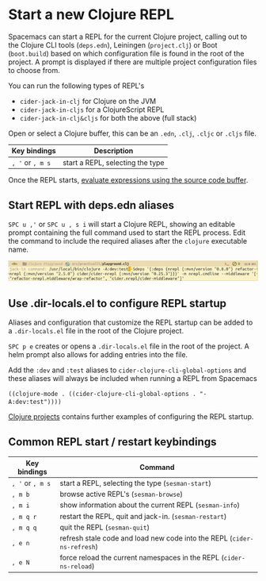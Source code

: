 # Start a new Clojure REPL
Spacemacs can start a REPL for the current Clojure project, calling out to the Clojure CLI tools (`deps.edn`), Leiningen (`project.clj`) or Boot (`boot.build`) based on which configuration file is found in the root of the project.  A prompt is displayed if there are multiple project configuration files to choose from.

You can run the following types of REPL's
* `cider-jack-in-clj` for Clojure on the JVM
* `cider-jack-in-cljs` for a ClojureScript REPL
* `cider-jack-in-clj&cljs` for both the above (full stack)

Open or select a Clojure buffer, this can be an `.edn`, `.clj`, `.cljc` or `.cljs` file.

| Key bindings  | Description                      |
|---------------|----------------------------------|
| `, '` or `, m s`  | start a REPL, selecting the type |

Once the REPL starts, [evaluate expressions using the source code buffer](/evaluating-clojure/).

## Start REPL with deps.edn aliases
`SPC u ,'` or `SPC u , s i` will start a Clojure REPL, showing an editable prompt containing the full command used to start the REPL process.  Edit the command to include the required aliases after the `clojure` executable name.

![Spacemacs Clojure - Edit cider-jack-in command to add Clojure deps.edn aliases](/images/spacemacs-clojure-repl-start-edit-command-add-aliases.png)

## Use .dir-locals.el to configure REPL startup
Aliases and configuration that customize the REPL startup can be added to a `.dir-locals.el` file in the root of the Clojure project.

`SPC p e` creates or opens a `.dir-locals.el` file in the root of the project.  A helm prompt also allows for adding entries into the file.

Add the `:dev` and `:test` aliases to `cider-clojure-cli-global-options` and these aliases will always be included when running a REPL from Spacemacs

```elisp
((clojure-mode . ((cider-clojure-cli-global-options . "-A:dev:test"))))
```

[Clojure projects](/clojure-projects/) contains further examples of configuring the REPL startup.


## Common REPL start / restart keybindings

| Key bindings     | Command                                                                 |
|------------------|-------------------------------------------------------------------------|
| `, '` or `, m s` | start a REPL, selecting the type (`sesman-start`)                       |
| `, m b`          | browse active REPL's  (`sesman-browse`)                                 |
| `, m i`          | show information about the current REPL  (`sesman-info`)                |
| `, m q r`        | restart the REPL, quit and jack-in.  (`sesman-restart`)            |
| `, m q q`        | quit the REPL (`sesman-quit`)                                      |
| `, e n`          | refresh stale code and load new code into the REPL (`cider-ns-refresh`) |
| `, e N`          | force reload the current namespaces in the REPL (`cider-ns-reload`)     |
